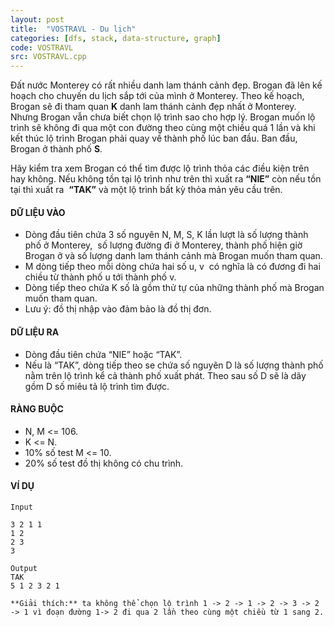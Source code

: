```yaml
---
layout: post
title:  "VOSTRAVL - Du lịch"
categories: [dfs, stack, data-structure, graph]
code: VOSTRAVL
src: VOSTRAVL.cpp
---
```


 Đất nước Monterey có rất nhiều danh lam thánh cảnh đẹp. Brogan đã lên kế hoạch cho chuyến du lịch sắp tới của mình ở Monterey. Theo kế hoạch, Brogan sẽ đi tham quan **K** danh lam thánh cảnh đẹp nhất ở Monterey. Nhưng Brogan vẫn chưa biết chọn lộ trình sao cho hợp lý. Brogan muốn lộ trình sẽ không đi qua một con đường theo cùng một chiều quá 1 lần và khi kết thúc lộ trình Brogan phải quay về thành phố lúc ban đầu. Ban đầu, Brogan ở thành phố **S**.

Hãy kiểm tra xem Brogan có thể tìm được lộ trình thỏa các điều kiện trên hay không. Nếu không tồn tại lộ trình như trên thì xuất ra **“NIE”** còn nếu tồn tại thì xuất ra  **“TAK”** và một lộ trình bất kỳ thỏa mản yêu cầu trên.

#### DỮ LIỆU VÀO

*   Dòng đầu tiên chứa 3 số nguyên N, M, S, K lần lượt là số lượng thành phố ở Monterey,  số lượng đường đi ở Monterey, thành phố hiện giờ Brogan ở và số lượng danh lam thánh cảnh mà Brogan muốn tham quan.
*   M dòng tiếp theo mỗi dòng chứa hai số u, v  có nghĩa là có đương đi hai chiều từ thành phố u tới thành phố v.
*   Dòng tiếp theo chứa K số là gồm thử tự của những thành phố mà Brogan muốn tham quan.
*   Lưu ý: đồ thị nhập vào đảm bảo là đồ thị đơn.

#### DỮ LIỆU RA

*   Dòng đầu tiên chứa “NIE” hoặc “TAK”.
*   Nếu là “TAK”, dòng tiếp theo se chứa số nguyên D là số lượng thành phố nằm trên lộ trình kể cả thành phố xuất phát. Theo sau số D sẽ là dãy gồm D số miêu tả lộ trình tìm được.

#### RÀNG BUỘC

*   N, M <= 106.
*   K <= N.
*   10% số test M <= 10.
*   20% số test đồ thị không có chu trình.

#### VÍ DỤ

```
Input

3 2 1 1
1 2
2 3
3

Output
TAK
5 1 2 3 2 1

**Giải thích:** ta không thể chọn lộ trình 1 -> 2 -> 1 -> 2 -> 3 -> 2 -> 1 vì đoạn đường 1-> 2 đi qua 2 lần theo cùng một chiều từ 1 sang 2. 
```

<!--more-->

